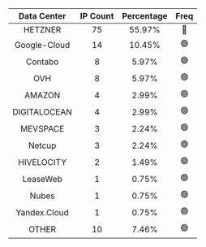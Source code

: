 | Data Center | IP Count | Percentage | Freq |
|:------------:|:--------:|:-----------:|:-----:|
| HETZNER | 75 | 55.97% | 🔴 |
| Google-Cloud | 14 | 10.45% | 🟢 |
| Contabo | 8 | 5.97% | 🟢 |
| OVH | 8 | 5.97% | 🟢 |
| AMAZON | 4 | 2.99% | 🟢 |
| DIGITALOCEAN | 4 | 2.99% | 🟢 |
| MEVSPACE | 3 | 2.24% | 🟢 |
| Netcup | 3 | 2.24% | 🟢 |
| HIVELOCITY | 2 | 1.49% | 🟢 |
| LeaseWeb | 1 | 0.75% | 🟢 |
| Nubes | 1 | 0.75% | 🟢 |
| Yandex.Cloud | 1 | 0.75% | 🟢 |
| OTHER | 10 | 7.46% | 🟢 |